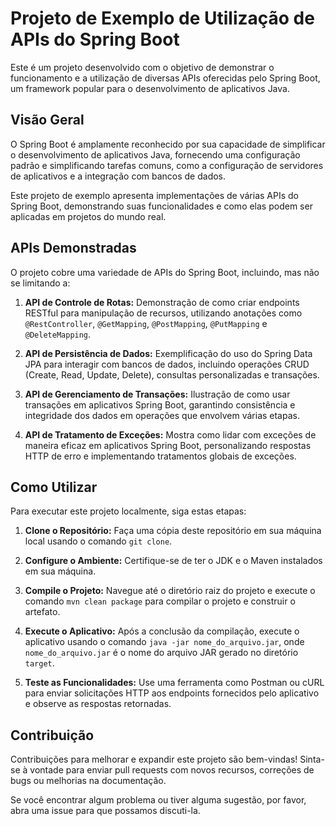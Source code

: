 # Projeto de Exemplo de Utilização de APIs do Spring Boot

Este é um projeto desenvolvido com o objetivo de demonstrar o funcionamento e a utilização de diversas APIs oferecidas pelo Spring Boot, um framework popular para o desenvolvimento de aplicativos Java.

## Visão Geral

O Spring Boot é amplamente reconhecido por sua capacidade de simplificar o desenvolvimento de aplicativos Java, fornecendo uma configuração padrão e simplificando tarefas comuns, como a configuração de servidores de aplicativos e a integração com bancos de dados.

Este projeto de exemplo apresenta implementações de várias APIs do Spring Boot, demonstrando suas funcionalidades e como elas podem ser aplicadas em projetos do mundo real.

## APIs Demonstradas

O projeto cobre uma variedade de APIs do Spring Boot, incluindo, mas não se limitando a:

1. **API de Controle de Rotas:** Demonstração de como criar endpoints RESTful para manipulação de recursos, utilizando anotações como `@RestController`, `@GetMapping`, `@PostMapping`, `@PutMapping` e `@DeleteMapping`.

2. **API de Persistência de Dados:** Exemplificação do uso do Spring Data JPA para interagir com bancos de dados, incluindo operações CRUD (Create, Read, Update, Delete), consultas personalizadas e transações.

3. **API de Gerenciamento de Transações:** Ilustração de como usar transações em aplicativos Spring Boot, garantindo consistência e integridade dos dados em operações que envolvem várias etapas.

4. **API de Tratamento de Exceções:** Mostra como lidar com exceções de maneira eficaz em aplicativos Spring Boot, personalizando respostas HTTP de erro e implementando tratamentos globais de exceções.

## Como Utilizar

Para executar este projeto localmente, siga estas etapas:

1. **Clone o Repositório:** Faça uma cópia deste repositório em sua máquina local usando o comando `git clone`.

2. **Configure o Ambiente:** Certifique-se de ter o JDK e o Maven instalados em sua máquina.

3. **Compile o Projeto:** Navegue até o diretório raiz do projeto e execute o comando `mvn clean package` para compilar o projeto e construir o artefato.

4. **Execute o Aplicativo:** Após a conclusão da compilação, execute o aplicativo usando o comando `java -jar nome_do_arquivo.jar`, onde `nome_do_arquivo.jar` é o nome do arquivo JAR gerado no diretório `target`.

5. **Teste as Funcionalidades:** Use uma ferramenta como Postman ou cURL para enviar solicitações HTTP aos endpoints fornecidos pelo aplicativo e observe as respostas retornadas.

## Contribuição

Contribuições para melhorar e expandir este projeto são bem-vindas! Sinta-se à vontade para enviar pull requests com novos recursos, correções de bugs ou melhorias na documentação.

Se você encontrar algum problema ou tiver alguma sugestão, por favor, abra uma issue para que possamos discuti-la.
